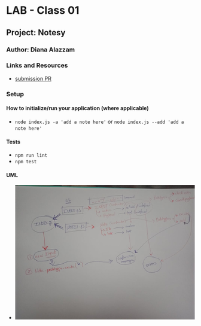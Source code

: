 # LAB - Class 01

## Project: Notesy

### Author: Diana Alazzam

### Links and Resources

- [submission PR](https://github.com/diana96alazzam-401-advanced-javascript/notes/pull/1)

### Setup


#### How to initialize/run your application (where applicable)

- `node index.js -a 'add a note here'` or `node index.js --add 'add a note here'`


#### Tests

- `npm run lint`
- `npm test`


#### UML

- ![UML](./ref/uml.jpg)
